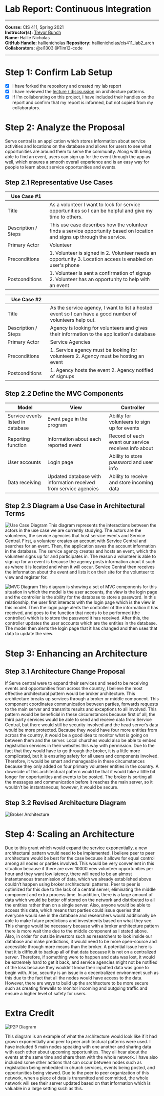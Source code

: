# Lab Report: Continuous Integration
___
**Course:** CIS 411, Spring 2021  
**Instructor(s):** [Trevor Bunch](https://github.com/trevordbunch)  
**Name:** Hallie Nicholas  
**GitHub Handle:** hallienicholas
**Repository:**  hallienicholas/cis411_lab2_arch   
**Collaborators:** @el1303 @Tim12-code
___

# Step 1: Confirm Lab Setup
- [x] I have forked the repository and created my lab report
- [x] I have reviewed the [lecture / discsussion](../assets/04p1_SolutionArchitectures.pdf) on architecture patterns.
- [x] If I'm collaborating on this project, I have included their handles on the report and confirm that my report is informed, but not copied from my collaborators.

# Step 2: Analyze the Proposal
Serve central is an application which stores information about service activities and locations on the database and allows for users to see what opportunities are around them to serve the community. Along with being able to find an event, users can sign up for the event through the app as well, which ensures a smooth overall experience and is an easy way for people to learn about service opportunities and events.

## Step 2.1 Representative Use Cases  

| Use Case #1 | |
|---|---|
| Title | As a volunteer I want to look for service opportunities so I can be helpful and give my time to others.|
| Description / Steps | This use case describes how the volunteer finds a service opportunity based on location and signs up through the service.|
| Primary Actor | Volunteer|
| Preconditions | 1. Volunteer is signed in 2. Volunteer needs an opportunity 3. Location access is enabled on user's phone|
| Postconditions | 1. Volunteer is sent a confirmation of signup 2. Volunteer has an opportunity to help with an event|

| Use Case #2 | |
|---|---|
| Title | As the service agency, I want to list a hosted event so I can have a good number of volunteers help out. |
| Description / Steps | Agency is looking for volunteers and gives their information to the application's database|
| Primary Actor | Service Agencies |
| Preconditions | 1. Service agency must be looking for volunteers 2. Agency must be hosting an event|
| Postconditions | 1. Agency hosts the event 2. Agency notified of signups|

## Step 2.2 Define the MVC Components

| Model | View | Controller |
|---|---|---|
| Service events listed in database | Event page in the program | Ability for volunteers to sign up for events|
| Reporting function | Information about each reported event | Record of each event our service receives info about |
| User accounts | Login page | Ability to store password and user info |
| Data receiving | Updated database with information received from service agencies | Ability to receive and store incoming data |

## Step 2.3 Diagram a Use Case in Architectural Terms
![Use Case Diagram](Documents/../../assets/use_cases.png)
This diagram represents the interactions between the actors in the use case we are currently studying. The actors are the volunteers, the service agencies that host service events and Service Central. First, a volunteer creates an account with Service Central and searches for an event. Then, the application saves the account information in the database. The service agency creates and hosts an event, which the volunteer signs up for and participates in. The reason a volunteer is able to sign up for an event is because the agency posts information about it such as where it is located and when it will occur. Service Central then receives the information about the event and lists it on their site for the volunteer to view and register for.

![MVC Diagram](Documents/../../assets/mvc_diagram.png)
This diagram is showing a set of MVC components for this situation in which the model is the user accounts, the view is the login page and the controller is the ability for the database to store a password. In this relationship, the user first interacts with the login page which is the view in this model. Then the login page alerts the controller of the information it has received, and goes to the function that needs to be performed (the controller) which is to store the password it has received. After this, the controller updates the user accounts which are the entities in the database. The model then alerts the login page that it has changed and then uses that data to update the view.
# Step 3: Enhancing an Architecture
## Step 3.1 Architecture Change Proposal
If Serve central were to expand their services and need to be receiving events and opportunities from across the country, I believe the most effective architectural pattern would be broker architecture. This architecture breaks up services through a broker or middle component. This component coordinates communication between parties, forwards requests to the main server and transmits results and exceptions to all involved. This pattern would be beneficial in these circumstances because first of all, the third party services would be able to send and receive data from Service Central, but there would still be security involved and the head server’s data would be more protected. Because they would have four more entities from across the country, it would be a good idea to monitor what is going on between them and the server. Local churches would also be able to embed registration services in their websites this way with permission. Due to the fact that they would have to go through the broker, it is a little more complicated, but it is ensuring safety for all users and components involved. Therefore, it would be smart and manageable in these circumstances because they only added on four primary volunteer entities in the country. A downside of this architectural pattern would be that it would take a little bit longer for opportunities and events to be posted. The broker is sorting all the messages and communication before it reaches the main server, so it wouldn’t be instantaneous; however, it would be secure.

## Step 3.2 Revised Architecture Diagram
![Broker Architecture](Documents/../../assets/broker_arch.png)

# Step 4: Scaling an Architecture
Due to this grant which would expand the service exponentially, a new architectural pattern would need to be implemented. I believe peer to peer architecture would be best for the case because it allows for equal control among all nodes or parties involved. This would be very convenient in this situation because if there are over 10000 new volunteer opportunities per hour and they want low latency, there will need to be an almost instantaneous transmission of data, which we already established above couldn’t happen using broker architectural patterns. Peer to peer is optimized for this due to the lack of a central server, eliminating the middle component and extra process time. In addition, there is a large amount of data which would be better off stored on the network and distributed to all the entities rather than on a single server. Also, anyone would be able to access this data, which means that parties could issue queries that everyone would see in the database and researchers would additionally be able to make future predictions and investments based on what they see. This change would be necessary because with a broker architecture pattern there is more wait time due to the middle component as I stated above. Also, in order for outside investors such as researchers to look inside our database and make predictions, it would need to be more open-source and accessible through more means than the broker. A potential issue here is that it is difficult to backup all of that data because it is not on a centralized server. Therefore, if something were to happen and data was lost, it would be extremely hard to get it back, and service agencies might not be notified of the loss because they wouldn’t know their inputted data was gone to begin with. Also, security is an issue in a decentralized environment such as this due to the fact that all the nodes would have access to the data. However, there are ways to build up the architecture to be more secure such as creating firewalls to monitor incoming and outgoing traffic and ensure a higher level of safety for users.

# Extra Credit
![P2P Diagram](Documents/../../assets/p2p_arch.png)

This diagram is an example of what the architecture would look like if it had grown exponentially and peer to peer architectural patterns were used. I have included 5 main nodes speaking with one another and sharing data with each other about upcoming opportunities. They all hear about the events at the same time and share them with the whole network. I have also included some other actions that can occur between nodes such as registration being embedded in church services, events being posted, and opportunities being viewed. Due to the peer to peer organization of this network, when a piece of data is transmitted and committed, the whole network will see their server updated based on that information which is valuable in a large setting such as this.